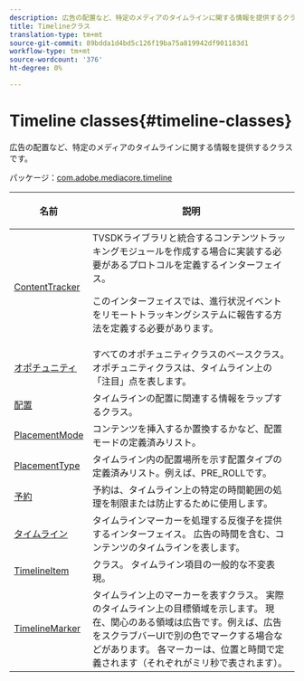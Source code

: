 ```yaml
---
description: 広告の配置など、特定のメディアのタイムラインに関する情報を提供するクラスです。
title: Timelineクラス
translation-type: tm+mt
source-git-commit: 89bdda1d4bd5c126f19ba75a819942df901183d1
workflow-type: tm+mt
source-wordcount: '376'
ht-degree: 0%

---
```



# Timeline classes{#timeline-classes}

広告の配置など、特定のメディアのタイムラインに関する情報を提供するクラスです。

パッケージ：[com.adobe.mediacore.timeline](https://help.adobe.com/en_US/primetime/api/psdk/asdoc-dhls_1.4/com/adobe/mediacore/timeline/package-detail.html)

<table frame="all" colsep="1" rowsep="1" id="table_6752E908BA6546549619994A3F7D5F87"> 
 <thead> 
  <tr rowsep="1"> 
   <th colname="1" class="entry"> 名前 </th> 
   <th colname="2" class="entry"> <p>説明 </p> </th> 
  </tr> 
 </thead>
 <tbody> 
  <tr rowsep="1"> 
   <td colname="1"> <span class="codeph"> <a href="https://help.adobe.com/en_US/primetime/api/psdk/asdoc-dhls_1.4/com/adobe/mediacore/timeline/ContentTracker.html" format="html" scope="external"> ContentTracker  </a> </span> </td> 
   <td colname="2"> TVSDKライブラリと統合するコンテンツトラッキングモジュールを作成する場合に実装する必要があるプロトコルを定義するインターフェイス。 <p>このインターフェイスでは、進行状況イベントをリモートトラッキングシステムに報告する方法を定義する必要があります。 </p> </td> 
  </tr> 
  <tr rowsep="1"> 
   <td colname="1"> <span class="codeph"> <a href="https://help.adobe.com/en_US/primetime/api/psdk/asdoc-dhls_1.4/com/adobe/mediacore/timeline/Opportunity.html" format="html" scope="external"> オポチュニティ  </a> </span> </td> 
   <td colname="2"> すべてのオポチュニティクラスのベースクラス。 オポチュニティクラスは、タイムライン上の「注目」点を表します。 </td> 
  </tr> 
  <tr rowsep="1"> 
   <td colname="1"> <span class="codeph"> <a href="https://help.adobe.com/en_US/primetime/api/psdk/asdoc-dhls_1.4/com/adobe/mediacore/timeline/Placement.html" format="html" scope="external"> 配置  </a> </span> </td> 
   <td colname="2"> タイムラインの配置に関連する情報をラップするクラス。 </td> 
  </tr> 
  <tr rowsep="1"> 
   <td colname="1"> <span class="codeph"> <a href="https://help.adobe.com/en_US/primetime/api/psdk/asdoc-dhls_1.4/com/adobe/mediacore/timeline/PlacementMode.html" format="html" scope="external"> PlacementMode  </a> </span> </td> 
   <td colname="2"> コンテンツを挿入するか置換するかなど、配置モードの定義済みリスト。 </td> 
  </tr> 
  <tr rowsep="1"> 
   <td colname="1"> <span class="codeph"> <a href="https://help.adobe.com/en_US/primetime/api/psdk/asdoc-dhls_1.4/com/adobe/mediacore/timeline/PlacementType.html" format="html" scope="external"> PlacementType  </a> </span> </td> 
   <td colname="2"> タイムライン内の配置場所を示す配置タイプの定義済みリスト。例えば、PRE_ROLLです。 </td> 
  </tr> 
  <tr rowsep="1"> 
   <td colname="1"> <span class="codeph"> <a href="https://help.adobe.com/en_US/primetime/api/psdk/asdoc-dhls_1.4/com/adobe/mediacore/timeline/Reservation.html" format="html" scope="external"> 予約  </a> </span> </td> 
   <td colname="2"> 予約は、タイムライン上の特定の時間範囲の処理を制限または防止するために使用します。 </td> 
  </tr> 
  <tr rowsep="1"> 
   <td colname="1"> <span class="codeph"> <a href="https://help.adobe.com/en_US/primetime/api/psdk/asdoc-dhls_1.4/com/adobe/mediacore/timeline/Timeline.html" format="html" scope="external"> タイムライン  </a> </span> </td> 
   <td colname="2"> タイムラインマーカーを処理する反復子を提供するインターフェイス。 広告の時間を含む、コンテンツのタイムラインを表します。 </td> 
  </tr> 
  <tr rowsep="1"> 
   <td colname="1"> <span class="codeph"> <a href="https://help.adobe.com/en_US/primetime/api/psdk/asdoc-dhls_1.4/com/adobe/mediacore/timeline/TimelineItem.html" format="html" scope="external"> TimelineItem  </a> </span> </td> 
   <td colname="2"> クラス。 タイムライン項目の一般的な不変表現。 </td> 
  </tr> 
  <tr rowsep="1"> 
   <td colname="1"> <span class="codeph"> <a href="https://help.adobe.com/en_US/primetime/api/psdk/asdoc-dhls_1.4/com/adobe/mediacore/timeline/TimelineMarker.html" format="html" scope="external"> TimelineMarker  </a> </span> </td> 
   <td colname="2"> タイムライン上のマーカーを表すクラス。 実際のタイムライン上の目標領域を示します。 現在、関心のある領域は広告です。例えば、広告をスクラブバーUIで別の色でマークする場合などがあります。 各マーカーは、位置と時間で定義されます（それぞれがミリ秒で表されます）。 </td> 
  </tr> 
 </tbody> 
</table>


